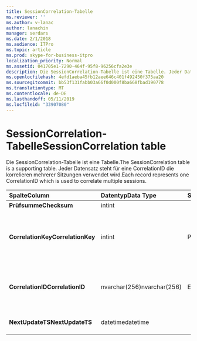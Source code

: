```yaml
---
title: SessionCorrelation-Tabelle
ms.reviewer: ''
ms.author: v-lanac
author: lanachin
manager: serdars
ms.date: 2/1/2018
ms.audience: ITPro
ms.topic: article
ms.prod: skype-for-business-itpro
localization_priority: Normal
ms.assetid: 041705e1-7290-464f-95f8-96256cfa2e3e
description: Die SessionCorrelation-Tabelle ist eine Tabelle. Jeder Datensatz steht für eine CorrelationID die korrelieren mehrerer Sitzungen verwendet wird.
ms.openlocfilehash: 4efd1aeba45fb12aee646c401f492450f375aa20
ms.sourcegitcommit: bb53f131fabb03a66f0d000f8ba668fbad190778
ms.translationtype: MT
ms.contentlocale: de-DE
ms.lasthandoff: 05/11/2019
ms.locfileid: "33907080"
---
```

# <a name="sessioncorrelation-table"></a><span data-ttu-id="d1427-104">SessionCorrelation-Tabelle</span><span class="sxs-lookup"><span data-stu-id="d1427-104">SessionCorrelation table</span></span>
 
<span data-ttu-id="d1427-105">Die SessionCorrelation-Tabelle ist eine Tabelle.</span><span class="sxs-lookup"><span data-stu-id="d1427-105">The SessionCorrelation table is a supporting table.</span></span> <span data-ttu-id="d1427-106">Jeder Datensatz steht für eine CorrelationID die korrelieren mehrerer Sitzungen verwendet wird.</span><span class="sxs-lookup"><span data-stu-id="d1427-106">Each record represents one CorrelationID which is used to correlate multiple sessions.</span></span> 
  
|<span data-ttu-id="d1427-107">**Spalte**</span><span class="sxs-lookup"><span data-stu-id="d1427-107">**Column**</span></span>|<span data-ttu-id="d1427-108">**Datentyp**</span><span class="sxs-lookup"><span data-stu-id="d1427-108">**Data Type**</span></span>|<span data-ttu-id="d1427-109">**Schlüssel/Index**</span><span class="sxs-lookup"><span data-stu-id="d1427-109">**Key/Index**</span></span>|<span data-ttu-id="d1427-110">**Details**</span><span class="sxs-lookup"><span data-stu-id="d1427-110">**Details**</span></span>|
|:-----|:-----|:-----|:-----|
|<span data-ttu-id="d1427-111">**Prüfsumme**</span><span class="sxs-lookup"><span data-stu-id="d1427-111">**Checksum**</span></span> <br/> |<span data-ttu-id="d1427-112">int</span><span class="sxs-lookup"><span data-stu-id="d1427-112">int</span></span>  <br/> |||
|<span data-ttu-id="d1427-113">**CorrelationKey**</span><span class="sxs-lookup"><span data-stu-id="d1427-113">**CorrelationKey**</span></span> <br/> |<span data-ttu-id="d1427-114">int</span><span class="sxs-lookup"><span data-stu-id="d1427-114">int</span></span>  <br/> |<span data-ttu-id="d1427-115">Primary</span><span class="sxs-lookup"><span data-stu-id="d1427-115">Primary</span></span>  <br/> |<span data-ttu-id="d1427-116">Eindeutige Zahl, identifiziert dieser A / V-Konferenzserver.</span><span class="sxs-lookup"><span data-stu-id="d1427-116">Unique number identifying this A/V Conferencing Server.</span></span>  <br/> |
|<span data-ttu-id="d1427-117">**CorrelationID**</span><span class="sxs-lookup"><span data-stu-id="d1427-117">**CorrelationID**</span></span> <br/> |<span data-ttu-id="d1427-118">nvarchar(256)</span><span class="sxs-lookup"><span data-stu-id="d1427-118">nvarchar(256)</span></span>  <br/> |<span data-ttu-id="d1427-119">Eindeutige</span><span class="sxs-lookup"><span data-stu-id="d1427-119">Unique</span></span>  <br/> |<span data-ttu-id="d1427-120">Korrelierte Sitzungen müssen dieselbe Korrelations-ID</span><span class="sxs-lookup"><span data-stu-id="d1427-120">Sessions that are correlated will have the same correlation ID.</span></span>  <br/> |
|<span data-ttu-id="d1427-121">**NextUpdateTS**</span><span class="sxs-lookup"><span data-stu-id="d1427-121">**NextUpdateTS**</span></span> <br/> |<span data-ttu-id="d1427-122">datetime</span><span class="sxs-lookup"><span data-stu-id="d1427-122">datetime</span></span>  <br/> | <br/> |<span data-ttu-id="d1427-123">Nur zur internen Verwendung.</span><span class="sxs-lookup"><span data-stu-id="d1427-123">For internal use only.</span></span>  <br/> |
   

